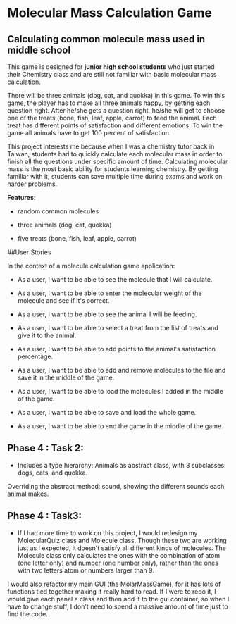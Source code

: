 # Molecular Mass Calculation Game

## Calculating common molecule mass used in middle school



This game is designed for **junior high school students** who just started their Chemistry class and are still not 
familiar with basic molecular mass calculation. 

There will be three animals (dog, cat, and quokka) in this game. To win this game, the player has to make all three 
animals happy, by getting each question right. After he/she gets a question right, he/she will get to choose one of the 
treats (bone, fish, leaf, apple, carrot) to feed the animal. Each treat has different points of satisfaction and 
different emotions. To win the game all animals have to get 100 percent of satisfaction.  

This project interests me because when I was a chemistry tutor back in Taiwan, students had to quickly calculate each 
molecular mass in order to finish all the questions under specific amount of time. Calculating molecular mass is the
most basic ability for students learning chemistry. By getting familiar with it, students can save multiple time during 
exams and work on harder problems. 


**Features**:

- random common molecules

- three animals (dog, cat, quokka)
 
- five treats (bone, fish, leaf, apple, carrot)


##User Stories

In the context of a molecule calculation game application:

- As a user, I want to be able to see the molecule that I will calculate.

- As a user, I want to be able to enter the molecular weight of the molecule and see if it's correct.

- As a user, I want to be able to see the animal I will be feeding.

- As a user, I want to be able to select a treat from the list of treats and give it to the animal.

- As a user, I want to be able to add points to the animal's satisfaction percentage.

- As a user, I want to be able to add and remove molecules to the file and save it in the middle of the game.

- As a user, I want to be able to load the molecules I added in the middle of the game.

- As a user, I want to be able to save and load the whole game.

- As a user, I want to be able to end the game in the middle of the game.


## Phase 4 : Task 2:

- Includes a type hierarchy: Animals as abstract class, with 3 subclasses: dogs, cats, and quokka.
 
Overriding the abstract method: sound, showing the different sounds each animal makes.


## Phase 4 : Task3:

- If I had more time to work on this project,  I would redesign my MolecularQuiz class and Molecule class. Though these
 two are working just as I expected, it doesn't satisfy all different kinds of molecules. The Molecule class only 
 calculates the ones with the combination of atom (one letter only) and number (one number only), rather than the ones 
 with two letters atom or numbers larger than 9. 
 
 I would also refactor my main GUI (the MolarMassGame), for it has lots of functions tied together making it really hard 
 to read. If I were to redo it, I would give each panel a class and then add it to the gui container, so when I have to 
 change stuff, I don't need to spend a massive amount of time just to find the code.